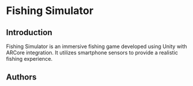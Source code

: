 # Fishing Simulator

## Introduction
Fishing Simulator is an immersive fishing game developed using Unity with ARCore integration. It utilizes smartphone sensors to provide a realistic fishing experience.

## Authors